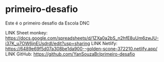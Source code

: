 # primeiro-desafio
Este é o primeiro desafio da Escola DNC

LINK Sheet monkey: https://docs.google.com/spreadsheets/d/1ZXa0a2bS_n2hfE8uUm6zwJU-i37K_u7OW6jnEUsdrdI/edit?usp=sharing
LINK Netlify: https://6489e69f5d07a308be1da900--golden-scone-372210.netlify.app/
LINK GitHub: https://github.com/YanSouzaBr/primeiro-desafio
